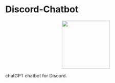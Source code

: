 # Discord-Chatbot
<p align="center">
  <img height="150" src="https://pnggrid.com/wp-content/uploads/2021/05/Discord-Logo-Circle-2048x2048.png"/>
</p>
chatGPT chatbot for Discord.
